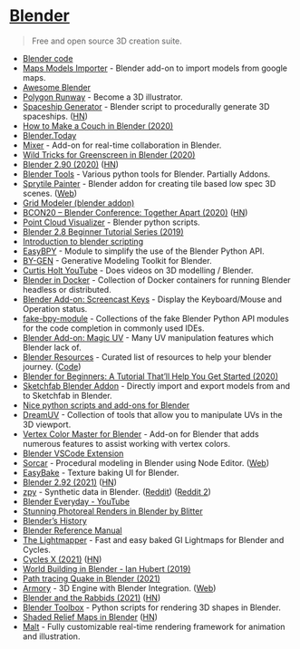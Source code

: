 # [Blender](https://www.blender.org)

> Free and open source 3D creation suite.

- [Blender code](https://github.com/blender/blender)
- [Maps Models Importer](https://github.com/eliemichel/MapsModelsImporter) - Blender add-on to import models from google maps.
- [Awesome Blender](https://github.com/agmmnn/awesome-blender)
- [Polygon Runway](https://polygonrunway.com/) - Become a 3D illustrator.
- [Spaceship Generator](https://github.com/a1studmuffin/SpaceshipGenerator) - Blender script to procedurally generate 3D spaceships. ([HN](https://news.ycombinator.com/item?id=23373107))
- [How to Make a Couch in Blender (2020)](https://www.youtube.com/watch?v=Y4whyFTilsA)
- [Blender.Today](https://blender.community/c/today)
- [Mixer](https://github.com/ubisoft/mixer) - Add-on for real-time collaboration in Blender.
- [Wild Tricks for Greenscreen in Blender (2020)](https://www.youtube.com/watch?v=RxD6H3ri8RI)
- [Blender 2.90 (2020)](https://www.blender.org/download/releases/2-90/) ([HN](https://news.ycombinator.com/item?id=24334024))
- [Blender Tools](https://github.com/LeanderSilur/Blender-Tools) - Various python tools for Blender. Partially Addons.
- [Sprytile Painter](https://github.com/Sprytile/Sprytile) - Blender addon for creating tile based low spec 3D scenes. ([Web](https://jeiel.itch.io/sprytile))
- [Grid Modeler (blender addon)](https://gumroad.com/l/VthLyO)
- [BCON20 – Blender Conference: Together Apart (2020)](https://www.youtube.com/watch?v=uEjmbsiflMU) ([HN](https://news.ycombinator.com/item?id=24951550))
- [Point Cloud Visualizer](https://github.com/uhlik/bpy) - Blender python scripts.
- [Blender 2.8 Beginner Tutorial Series (2019)](https://www.youtube.com/playlist?list=PL3UWN2F2M2C8-zUjbFlbgtWPQa0NXBsp0)
- [Introduction to blender scripting](https://github.com/njanakiev/blender-scripting)
- [EasyBPY](https://github.com/curtisjamesholt/EasyBPY) - Module to simplify the use of the Blender Python API.
- [BY-GEN](https://github.com/curtibsjamesholt/BY-GEN-public) - Generative Modeling Toolkit for Blender.
- [Curtis Holt YouTube](https://www.youtube.com/curtisholt) - Does videos on 3D modelling / Blender.
- [Blender in Docker](https://github.com/nytimes/rd-blender-docker) - Collection of Docker containers for running Blender headless or distributed.
- [Blender Add-on: Screencast Keys](https://github.com/nutti/Screencast-Keys) - Display the Keyboard/Mouse and Operation status.
- [fake-bpy-module](https://github.com/nutti/fake-bpy-module) - Collections of the fake Blender Python API modules for the code completion in commonly used IDEs.
- [Blender Add-on: Magic UV](https://github.com/nutti/Magic-UV) - Many UV manipulation features which Blender lack of.
- [Blender Resources](https://blenderresources.com/) - Curated list of resources to help your blender journey. ([Code](https://github.com/SaraVieira/blender-resources))
- [Blender for Beginners: A Tutorial That’ll Help You Get Started (2020)](https://www.ego-cms.com/post/blender-for-beginners-a-tutorial-thatll-help-you-get-started)
- [Sketchfab Blender Addon](https://github.com/sketchfab/blender-plugin) - Directly import and export models from and to Sketchfab in Blender.
- [Nice python scripts and add-ons for Blender](https://github.com/Tlousky/blender_scripts)
- [DreamUV](https://github.com/leukbaars/DreamUV) - Collection of tools that allow you to manipulate UVs in the 3D viewport.
- [Vertex Color Master for Blender](https://github.com/andyp123/blender_vertex_color_master) - Add-on for Blender that adds numerous features to assist working with vertex colors.
- [Blender VSCode Extension](https://github.com/JacquesLucke/blender_vscode)
- [Sorcar](https://github.com/aachman98/Sorcar) - Procedural modeling in Blender using Node Editor. ([Web](https://aachman98.itch.io/sorcar))
- [EasyBake](https://github.com/leukbaars/EasyBake) - Texture baking UI for Blender.
- [Blender 2.92 (2021)](https://www.blender.org/download/releases/2-92/) ([HN](https://news.ycombinator.com/item?id=26274618))
- [zpy](https://github.com/ZumoLabs/zpy) - Synthetic data in Blender. ([Reddit](https://www.reddit.com/r/GraphicsProgramming/comments/lxn8nx/using_blender_for_computer_vision/)) ([Reddit 2](https://www.reddit.com/r/MachineLearning/comments/lxn6cm/p_synthetic_data_for_cv_with_python_and_blender/))
- [Blender Everyday - YouTube](https://www.youtube.com/playlist?list=PLa1F2ddGya_88c6AM7RSLk06c-_rkdUr-)
- [Stunning Photoreal Renders in Blender by Blitter](https://80.lv/articles/stunning-photoreal-renders-in-blender-by-blitter/)
- [Blender’s History](https://docs.blender.org/manual/en/latest/getting_started/about/history.html)
- [Blender Reference Manual](https://docs.blender.org/manual/en/latest/index.html)
- [The Lightmapper](https://github.com/Naxela/The_Lightmapper) - Fast and easy baked GI Lightmaps for Blender and Cycles.
- [Cycles X (2021)](https://code.blender.org/2021/04/cycles-x/) ([HN](https://news.ycombinator.com/item?id=26916196))
- [World Building in Blender - Ian Hubert (2019)](https://www.youtube.com/watch?v=whPWKecazgM)
- [Path tracing Quake in Blender (2021)](http://matthewearl.github.io/2021/06/20/quake-blender/)
- [Armory](https://github.com/armory3d/armory) - 3D Engine with Blender Integration. ([Web](https://armory3d.org/))
- [Blender and the Rabbids (2021)](https://www.blender.org/user-stories/blender-and-the-rabbids/) ([HN](https://news.ycombinator.com/item?id=27729331))
- [Blender Toolbox](https://github.com/HTDerekLiu/BlenderToolbox) - Python scripts for rendering 3D shapes in Blender.
- [Shaded Relief Maps in Blender](https://github.com/JoeWDavies/geoblender) ([HN](https://news.ycombinator.com/item?id=28748881))
- [Malt](https://github.com/bnpr/Malt) - Fully customizable real-time rendering framework for animation and illustration.
